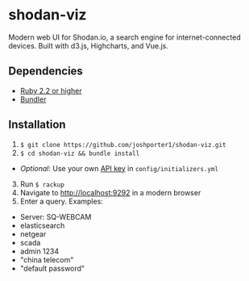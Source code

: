 # shodan-viz
Modern web UI for Shodan.io, a search engine for internet-connected devices. Built with d3.js, Highcharts, and Vue.js.

## Dependencies
* [Ruby 2.2 or higher](https://www.ruby-lang.org/en/documentation/installation/)
* [Bundler](http://bundler.io/)

## Installation
1. `$ git clone https://github.com/joshporter1/shodan-viz.git`
2. `$ cd shodan-viz && bundle install`
  * _Optional_: Use your own [API key](https://account.shodan.io/register) in `config/initializers.yml`
3. Run `$ rackup`
4. Navigate to [http://localhost:9292](http://localhost:9292) in a modern browser
5. Enter a query. Examples:
  * Server: SQ-WEBCAM
  * elasticsearch
  * netgear
  * scada
  * admin 1234
  * "china telecom"
  * "default password"
